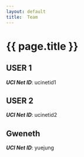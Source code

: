 ```yaml
---
layout: default
title:  Team
---
```


# {{ page.title }}


## USER 1
***UCI Net ID***: ucinetid1

## USER 2
***UCI Net ID***: ucinetid2

## Gweneth
***UCI Net ID***: yuejung
